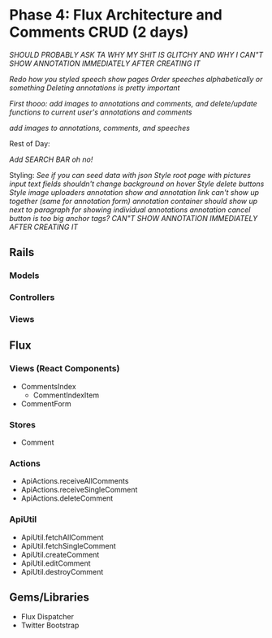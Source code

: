 # Phase 4: Flux Architecture and Comments CRUD (2 days)

*SHOULD PROBABLY ASK TA WHY MY SHIT IS GLITCHY AND WHY I CAN"T SHOW ANNOTATION IMMEDIATELY AFTER
CREATING IT*

*Redo how you styled speech show pages*
*Order speeches alphabetically or something*
*Deleting annotations is pretty important*


*First thooo: add images to annotations and comments, and delete/update functions to
current user's annotations and comments*


*add images to annotations, comments, and speeches*

Rest of Day:

*Add SEARCH BAR oh no!*

Styling:
*See if you can seed data with json*
*Style root page with pictures*
*input text fields shouldn't change background on hover*
*Style delete buttons*
*Style image uploaders*
*annotation show and annotation link can't show up together (same for annotation form)*
*annotation container should show up next to paragraph for showing individual annotations*
*annotation cancel button is too big*
*anchor tags?*
*CAN"T SHOW ANNOTATION IMMEDIATELY AFTER
CREATING IT*

## Rails
### Models

### Controllers

### Views

## Flux
### Views (React Components)
* CommentsIndex
  - CommentIndexItem
* CommentForm

### Stores
* Comment

### Actions
* ApiActions.receiveAllComments
* ApiActions.receiveSingleComment
* ApiActions.deleteComment

### ApiUtil
* ApiUtil.fetchAllComment
* ApiUtil.fetchSingleComment
* ApiUtil.createComment
* ApiUtil.editComment
* ApiUtil.destroyComment

## Gems/Libraries
* Flux Dispatcher
* Twitter Bootstrap
